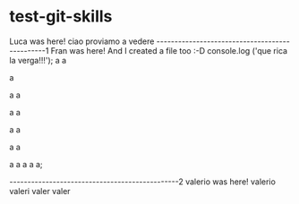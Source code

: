 # test-git-skills

Luca was here!
ciao
proviamo
a
vedere
-----------------------------------------------1
Fran was here! And I created a file too :-D
console.log ('que rica la verga!!!');
a
a

a

a
a

a
a

a
a

a
a

a
a
a
a
a;
<script>
Prova
</script>
<script>
Prova 2
</script>
-----------------------------------------------2
valerio was here!
valerio
valeri
valer
valer
